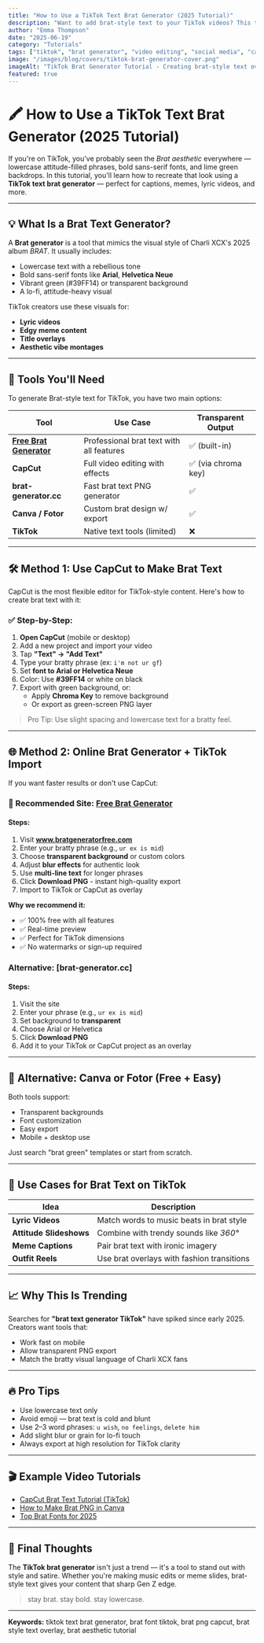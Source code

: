 ```yaml
---
title: "How to Use a TikTok Text Brat Generator (2025 Tutorial)"
description: "Want to add brat-style text to your TikTok videos? This tutorial shows you how to use a TikTok text brat generator with CapCut, online tools, and more."
author: "Emma Thompson"
date: "2025-06-19"
category: "Tutorials"
tags: ["tiktok", "brat generator", "video editing", "social media", "capcut"]
image: "/images/blog/covers/tiktok-brat-generator-cover.png"
imageAlt: "TikTok Brat Generator Tutorial - Creating brat-style text overlays for TikTok videos"
featured: true
---
```


# 🖍️ How to Use a TikTok Text Brat Generator (2025 Tutorial)

If you're on TikTok, you've probably seen the *Brat aesthetic* everywhere — lowercase attitude-filled phrases, bold sans-serif fonts, and lime green backdrops. In this tutorial, you'll learn how to recreate that look using a **TikTok text brat generator** — perfect for captions, memes, lyric videos, and more.

---

## 💡 What Is a Brat Text Generator?

A **Brat generator** is a tool that mimics the visual style of Charli XCX's 2025 album *BRAT*. It usually includes:

- Lowercase text with a rebellious tone
- Bold sans-serif fonts like **Arial**, **Helvetica Neue**
- Vibrant green (#39FF14) or transparent background
- A lo-fi, attitude-heavy visual

TikTok creators use these visuals for:
- **Lyric videos**
- **Edgy meme content**
- **Title overlays**
- **Aesthetic vibe montages**

---

## 🧰 Tools You'll Need

To generate Brat-style text for TikTok, you have two main options:

| Tool             | Use Case                        | Transparent Output |
|------------------|----------------------------------|---------------------|
| **[Free Brat Generator](https://www.bratgeneratorfree.com)** | Professional brat text with all features | ✅ (built-in) |
| **CapCut**       | Full video editing with effects  | ✅ (via chroma key) |
| **brat-generator.cc** | Fast brat text PNG generator      | ✅                  |
| **Canva / Fotor**| Custom brat design w/ export     | ✅                  |
| **TikTok**       | Native text tools (limited)      | ❌                 |

---

## 🛠️ Method 1: Use CapCut to Make Brat Text

CapCut is the most flexible editor for TikTok-style content. Here's how to create brat text with it:

### ✅ Step-by-Step:

1. **Open CapCut** (mobile or desktop)
2. Add a new project and import your video
3. Tap **"Text" → "Add Text"**
4. Type your bratty phrase (ex: `i'm not ur gf`)
5. Set **font to Arial or Helvetica Neue**
6. Color: Use **#39FF14** or white on black
7. Export with green background, or:
   - Apply **Chroma Key** to remove background
   - Or export as green-screen PNG layer

> Pro Tip: Use slight spacing and lowercase text for a bratty feel.

---

## 🌐 Method 2: Online Brat Generator + TikTok Import

If you want faster results or don't use CapCut:

### 🥇 Recommended Site: [Free Brat Generator](https://www.bratgeneratorfree.com)

#### Steps:

1. Visit **www.bratgeneratorfree.com**
2. Enter your bratty phrase (e.g., `ur ex is mid`)
3. Choose **transparent background** or custom colors
4. Adjust **blur effects** for authentic look
5. Use **multi-line text** for longer phrases
6. Click **Download PNG** - instant high-quality export
7. Import to TikTok or CapCut as overlay

**Why we recommend it:**
- ✅ 100% free with all features
- ✅ Real-time preview
- ✅ Perfect for TikTok dimensions
- ✅ No watermarks or sign-up required

### Alternative: [brat-generator.cc]

#### Steps:

1. Visit the site
2. Enter your phrase (e.g., `ur ex is mid`)
3. Set background to **transparent**
4. Choose Arial or Helvetica
5. Click **Download PNG**
6. Add it to your TikTok or CapCut project as an overlay

---

## 🧪 Alternative: Canva or Fotor (Free + Easy)

Both tools support:

- Transparent backgrounds
- Font customization
- Easy export
- Mobile + desktop use

Just search "brat green" templates or start from scratch.

---

## 🧠 Use Cases for Brat Text on TikTok

| Idea                          | Description                                |
|-------------------------------|--------------------------------------------|
| **Lyric Videos**             | Match words to music beats in brat style   |
| **Attitude Slideshows**      | Combine with trendy sounds like *360°*     |
| **Meme Captions**            | Pair brat text with ironic imagery         |
| **Outfit Reels**             | Use brat overlays with fashion transitions |

---

## 📈 Why This Is Trending

Searches for **"brat text generator TikTok"** have spiked since early 2025. Creators want tools that:

- Work fast on mobile
- Allow transparent PNG export
- Match the bratty visual language of Charli XCX fans

---

## 🔥 Pro Tips

- Use lowercase text only
- Avoid emoji — brat text is cold and blunt
- Use 2–3 word phrases: `u wish`, `no feelings`, `delete him`
- Add slight blur or grain for lo-fi touch
- Always export at high resolution for TikTok clarity

---

## 🎬 Example Video Tutorials

- [CapCut Brat Text Tutorial (TikTok)](#)
- [How to Make Brat PNG in Canva](#)
- [Top Brat Fonts for 2025](#)

---

## 🚀 Final Thoughts

The **TikTok brat generator** isn't just a trend — it's a tool to stand out with style and satire. Whether you're making music edits or meme slides, brat-style text gives your content that sharp Gen Z edge.

> stay brat. stay bold. stay lowercase.

---

**Keywords:** tiktok text brat generator, brat font tiktok, brat png capcut, brat style text overlay, brat aesthetic tutorial
